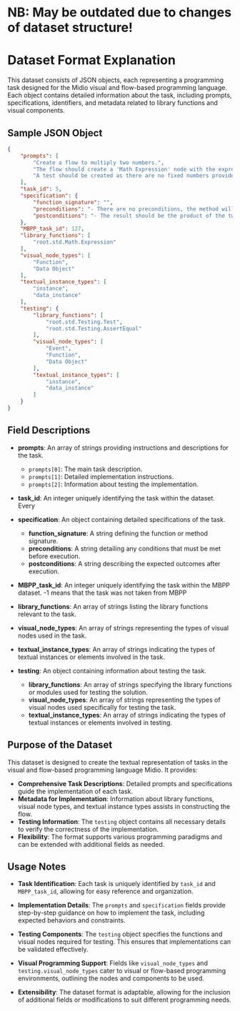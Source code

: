 # NB: May be outdated due to changes of dataset structure!

# Dataset Format Explanation

This dataset consists of JSON objects, each representing a programming task designed for the Midio visual and flow-based programming language. Each object contains detailed information about the task, including prompts, specifications, identifiers, and metadata related to library functions and visual components.

## Sample JSON Object

```json
{
    "prompts": [
        "Create a flow to multiply two numbers.",
        "The flow should create a 'Math Expression' node with the expression 'x * y'.",
        "A test should be created as there are no fixed numbers provided, and the output is not known. The user-defined function should then be tested in the main module with 'Testing Test' and 'Testing AssertEqual' nodes." 
    ],
    "task_id": 5,
    "specification": {
        "function_signature": "",
        "preconditions": "- There are no preconditions, the method will always work.",
        "postconditions": "- The result should be the product of the two input integers"
    },
    "MBPP_task_id": 127,
    "library_functions": [
        "root.std.Math.Expression"
    ],
    "visual_node_types": [
        "Function",
        "Data Object"
    ],
    "textual_instance_types": [
        "instance",
        "data_instance"
    ],
    "testing": {
        "library_functions": [
            "root.std.Testing.Test",
            "root.std.Testing.AssertEqual"
        ],
        "visual_node_types": [
            "Event",
            "Function",
            "Data Object"
        ],
        "textual_instance_types": [
            "instance",
            "data_instance"
        ]
    }
}
```

## Field Descriptions

- **prompts**: An array of strings providing instructions and descriptions for the task.
    - `prompts[0]`: The main task description.
    - `prompts[1]`: Detailed implementation instructions.
    - `prompts[2]`: Information about testing the implementation.

- **task_id**: An integer uniquely identifying the task within the dataset. Every 

- **specification**: An object containing detailed specifications of the task.
    - **function_signature**: A string defining the function or method signature.
    - **preconditions**: A string detailing any conditions that must be met before execution.
    - **postconditions**: A string describing the expected outcomes after execution.

- **MBPP_task_id**: An integer uniquely identifying the task within the MBPP dataset. -1 means that the task was not taken from MBPP

- **library_functions**: An array of strings listing the library functions relevant to the task.

- **visual_node_types**: An array of strings representing the types of visual nodes used in the task.

- **textual_instance_types**: An array of strings indicating the types of textual instances or elements involved in the task.

- **testing**: An object containing information about testing the task.
    - **library_functions**: An array of strings specifying the library functions or modules used for testing the solution.
    - **visual_node_types**: An array of strings representing the types of visual nodes used specifically for testing the task.
    - **textual_instance_types**: An array of strings indicating the types of textual instances or elements involved in testing.

## Purpose of the Dataset

This dataset is designed to create the textual representation of tasks in the visual and flow-based programming language Midio. It provides:

- **Comprehensive Task Descriptions**: Detailed prompts and specifications guide the implementation of each task.
- **Metadata for Implementation**: Information about library functions, visual node types, and textual instance types assists in constructing the flow.
- **Testing Information**: The `testing` object contains all necessary details to verify the correctness of the implementation.
- **Flexibility**: The format supports various programming paradigms and can be extended with additional fields as needed.

## Usage Notes

- **Task Identification**: Each task is uniquely identified by `task_id` and `MBPP_task_id`, allowing for easy reference and organization.

- **Implementation Details**: The `prompts` and `specification` fields provide step-by-step guidance on how to implement the task, including expected behaviors and constraints.

- **Testing Components**: The `testing` object specifies the functions and visual nodes required for testing. This ensures that implementations can be validated effectively.

- **Visual Programming Support**: Fields like `visual_node_types` and `testing.visual_node_types` cater to visual or flow-based programming environments, outlining the nodes and components to be used.

- **Extensibility**: The dataset format is adaptable, allowing for the inclusion of additional fields or modifications to suit different programming needs.
